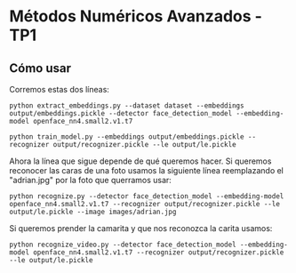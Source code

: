 # Métodos Numéricos Avanzados - TP1

## Cómo usar
Corremos estas dos líneas:

`python extract_embeddings.py --dataset dataset --embeddings output/embeddings.pickle --detector face_detection_model --embedding-model openface_nn4.small2.v1.t7`

`python train_model.py --embeddings output/embeddings.pickle --recognizer output/recognizer.pickle --le output/le.pickle`

Ahora la línea que sigue depende de qué queremos hacer. Si queremos reconocer las caras de una foto usamos la siguiente línea reemplazando el "adrian.jpg" por la foto que querramos usar:

`python recognize.py --detector face_detection_model --embedding-model openface_nn4.small2.v1.t7 --recognizer output/recognizer.pickle --le output/le.pickle --image images/adrian.jpg`

Si queremos prender la camarita y que nos reconozca la carita usamos:

`python recognize_video.py --detector face_detection_model --embedding-model openface_nn4.small2.v1.t7 --recognizer output/recognizer.pickle --le output/le.pickle`
